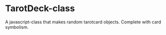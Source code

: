 # TarotDeck-class
A javascript-class that makes random tarotcard objects. Complete with card symbolism.
